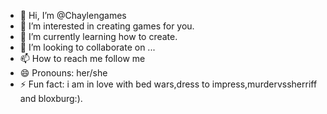 - 👋 Hi, I’m @Chaylengames
- 👀 I’m interested in creating games for you.
- 🌱 I’m currently learning how to create.
- 💞️ I’m looking to collaborate on ...
- 📫 How to reach me follow me 
- 😄 Pronouns: her/she
- ⚡ Fun fact: i am in love with bed wars,dress to impress,murdervssherriff and bloxburg:).

<!---
Chaylengames/Chaylengames is a ✨ special ✨ repository because its `README.md` (this file) appears on your GitHub profile.
You can click the Preview link to take a look at your changes.
--->
